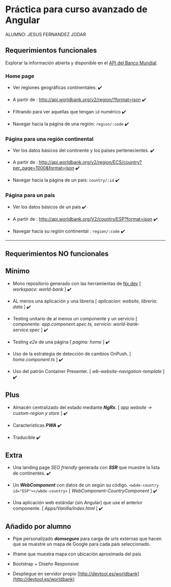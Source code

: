 # Práctica para curso avanzado de Angular

ALUMNO: JESUS FERNANDEZ JODAR

## Requerimientos funcionales

Explorar la información abierta y disponible en el [API del Banco Mundial](https://datahelpdesk.worldbank.org/knowledgebase/articles/898581-api-basic-call-structures).


### Home page

- Ver regiones geográficas continentales: :heavy_check_mark:

- A partir de : http://api.worldbank.org/v2/region/?format=json :heavy_check_mark:

- Filtrando para ver aquellas que tengan `id` numérico :heavy_check_mark:

- Navegar hacia la página de una región: `region/:code` :heavy_check_mark:

### Página para una región continental

- Ver los datos básicos del continente y los países pertenecientes. :heavy_check_mark:

- A partir de : http://api.worldbank.org/v2/region/ECS/country?per_page=1000&format=json :heavy_check_mark:

- Navegar hacia la página de un país: `country/:id` :heavy_check_mark:

### Página para un país

- Ver los datos básicos de un país :heavy_check_mark:

- A partir de : http://api.worldbank.org/V2/country/ESP?format=json :heavy_check_mark:

- Navegar hacia su región continental : `region/:code` :heavy_check_mark:

---

## Requerimientos NO funcionales

## Mínimo

- Mono repositorio generado con las herramientas de [Nx.dev](https://nx.dev/angular) [ _workspace: world-bank_ ] :heavy_check_mark:

- AL menos una aplicación y una librería  [ _aplicacion: website, libreria: data_ ] :heavy_check_mark:

- Testing unitario de al menos un componente y un servicio  [ _componente: app.component.spec.ts, servicio: world-bank-service.spec_ ] :heavy_check_mark:

- Testing _e2e_ de una página  [ _pagina: home_ ] :heavy_check_mark:

- Uso de la estrategia de detección de cambios OnPush. [ _home.component.ts_ ] :heavy_check_mark:

- Uso del patrón Container Presenter.  [ _wb-website-navigation-template_ ] :heavy_check_mark:

## Plus

- Almacén centralizado del estado mediante **_NgRx_**. [ _app website -> custom-region y store_ ] :heavy_check_mark:

- Características **_PWA_** :heavy_check_mark:

- Traducible :heavy_check_mark:

## Extra

- Una landing page _SEO friendly_ generada con **_SSR_** que muestre la lista de continentes. :heavy_check_mark:

- Un _**WebComponent**_ con datos de un según su código. `<wbde-country id="ESP"></wbde-country>` [ _WebComponent-CountryComponent_ ] :heavy_check_mark:

- Una aplicación web estándar (sin Angular) que use el anterior componente.  [ _Apps/Vanilla/index.html_ ] :heavy_check_mark:


## Añadido por alumno

- Pipe personalizado **_domseguro_** para carga de urls externas que hacen que se muestre un mapa de Google para cada país seleccionado.

- Iframe que muestra mapa con ubicación aproximada del país

- Bootstrap + Diseño Responsive

- Despliegue en servidor propio [http://devtool.es/worldbank](http://devtool.es/worldbank)
